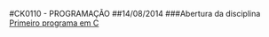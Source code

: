 #CK0110 - PROGRAMAÇÃO
##14/08/2014
###Abertura da disciplina
[Primeiro programa em C](https://github.com/vinimdocarmo/CK0110/tree/master/14-08-2014/app.c)
